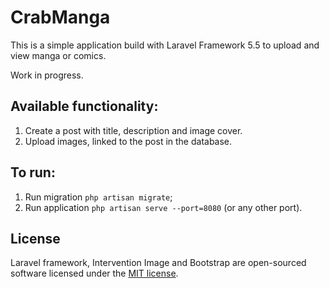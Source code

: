# CrabManga

This is a simple application build with Laravel Framework 5.5 to upload and view manga or comics.

Work in progress.

## Available functionality:

1. Create a post with title, description and image cover.
2. Upload images, linked to the post in the database.

## To run:
1. Run migration `php artisan migrate`;
2. Run application `php artisan serve --port=8080` (or any other port).

## License
Laravel framework, Intervention Image and Bootstrap are open-sourced software licensed under the [MIT license](https://opensource.org/licenses/MIT).
